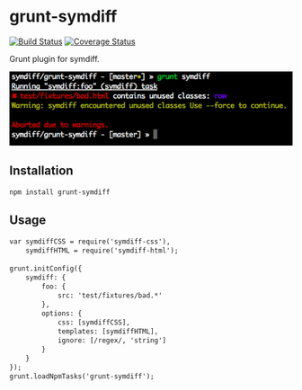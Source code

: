 # grunt-symdiff

[![Build Status](https://travis-ci.org/symdiff/grunt-symdiff.svg)](https://travis-ci.org/symdiff/grunt-symdiff) 
[![Coverage Status](https://coveralls.io/repos/symdiff/grunt-symdiff/badge.svg)](https://coveralls.io/r/symdiff/grunt-symdiff)

Grunt plugin for symdiff.

![grunt-symdiff](grunt-symdiff.png)

## Installation

    npm install grunt-symdiff

## Usage

    var symdiffCSS = require('symdiff-css'),
        symdiffHTML = require('symdiff-html');

    grunt.initConfig({
        symdiff: {
            foo: {
                src: 'test/fixtures/bad.*'
            },
            options: {
                css: [symdiffCSS],
                templates: [symdiffHTML],
                ignore: [/regex/, 'string']
            }
        }
    });
    grunt.loadNpmTasks('grunt-symdiff');